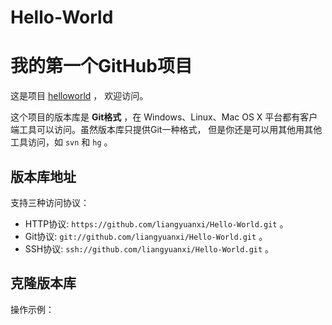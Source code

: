 Hello-World
===========
# 我的第一个GitHub项目

这是项目 [helloworld](https://github.com/liangyuanxi/Hello-World) ，
欢迎访问。

这个项目的版本库是 **Git格式** ，在 Windows、Linux、Mac OS X
平台都有客户端工具可以访问。虽然版本库只提供Git一种格式，
但是你还是可以用其他用其他工具访问，如 ``svn`` 和 ``hg`` 。

## 版本库地址

支持三种访问协议：

* HTTP协议: `https://github.com/liangyuanxi/Hello-World.git` 。
* Git协议: `git://github.com/liangyuanxi/Hello-World.git` 。
* SSH协议: `ssh://github.com/liangyuanxi/Hello-World.git` 。

## 克隆版本库

操作示例：
